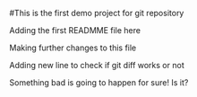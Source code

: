 #This is the first demo project for git repository

Adding the first READMME file here

Making further changes to this file


Adding new line to check if git diff works or not

Something bad is going to happen for sure!
Is it?
